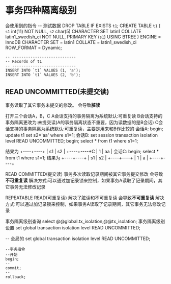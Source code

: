 # 事务四种隔离级别

会使用到的指令
    -- 测试数据
    DROP TABLE IF EXISTS `t1`;
    CREATE TABLE `t1`  (
      `s1` int(11) NOT NULL,
      `s2` char(5) CHARACTER SET latin1 COLLATE latin1_swedish_ci NOT NULL,
      PRIMARY KEY (`s1`) USING BTREE
    ) ENGINE = InnoDB CHARACTER SET = latin1 COLLATE = latin1_swedish_ci ROW_FORMAT = Dynamic;

    -- ----------------------------
    -- Records of t1
    -- ----------------------------
    INSERT INTO `t1` VALUES (1, 'a');
    INSERT INTO `t1` VALUES (2, 'b');

## READ UNCOMMITTED(未提交读)

事务读取了其它事务未提交的修改。
会导致**脏读**

打开三个会话A，B，C
A会话支持的事务隔离为系统默认:可重复读
B会话支持的事务隔离更改为:未提交读(A的事务隔离状态不重要，因为读数据的是B会话)
C会话支持的事务隔离为系统默认:可重复读，主要是用来和B作比较的
会话A:
    begin;
    update t1 set s2='aa' where s1=1;
会话B:
    set session transaction isolation level READ UNCOMMITTED;
    begin;
    select * from t1 where s1=1;
    
结果为
    +----+----+
    | s1 | s2 |
    +----+----+C
    |  1 | aa |
会话C:
    begin;
    select * from t1 where s1=1;
结果为
    +----+----+
    | s1 | s2 |
    +----+----+
    |  1 | a  |
    +----+----+


READ COMMITTED(提交读)
事务多次读取记录期间被其它事务提交修改
会导致**不可重复读**
解决方式:可以通过加记录锁来控制，如果事务A读取了记录期间，其它事务无法修改记录


REPEATABLE READ(可重复读)
解决了脏读和不可重复读
会导致**不可重复读**
解决方式:可以通过加记录锁来控制，如果事务A读取了记录期间，其它事务无法修改记录



事务隔离级别查询
select @@global.tx_isolation,@@tx_isolation;
事务隔离级别设置
set global transaction isolation level READ UNCOMMITTED;

-- 全局的
set global transaction isolation level READ UNCOMMITTED;


    --事务指令
    --开始
    begin;
    -- 
    commit;
    --
    rollback;
    



